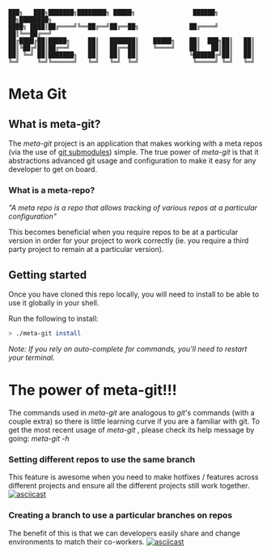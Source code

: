 ```
███╗   ███╗███████╗████████╗ █████╗                ██████╗ ██╗████████╗
████╗ ████║██╔════╝╚══██╔══╝██╔══██╗              ██╔════╝ ██║╚══██╔══╝
██╔████╔██║█████╗     ██║   ███████║    █████╗    ██║  ███╗██║   ██║   
██║╚██╔╝██║██╔══╝     ██║   ██╔══██║    ╚════╝    ██║   ██║██║   ██║   
██║ ╚═╝ ██║███████╗   ██║   ██║  ██║              ╚██████╔╝██║   ██║   
╚═╝     ╚═╝╚══════╝   ╚═╝   ╚═╝  ╚═╝               ╚═════╝ ╚═╝   ╚═╝   
```

# Meta Git
## What is meta-git?
The _meta-git_ project is an application that makes working with a meta repos (via the use of [git submodules](https://git-scm.com/book/en/v2/Git-Tools-Submodules)) simple.
The true power of _meta-git_ is that it abstractions advanced git usage and configuration to make it easy for any developer to get on board.

### What is a meta-repo?

_"A meta repo is a repo that allows tracking of various repos at a particular configuration"_

This becomes beneficial when you require repos to be at a particular version in order for your project to work correctly (ie. you require a third party project to remain at a particular version).

## Getting started
Once you have cloned this repo locally, you will need to install to be able
to use it globally in your shell.

Run the following to install:
```sh
> ./meta-git install
```

_Note: If you rely on auto-complete for commands, you'll need to restart your terminal._

# The power of meta-git!!!

The commands used in _meta-git_ are analogous to _git_'s commands (with a couple extra) so there is little learning curve if you are a familiar with git. To get the most recent usage of _meta-git_ , please check its help message by going: _meta-git -h_ 

### Setting different repos to use the same branch
This feature is awesome when you need to make hotfixes / features across different projects and ensure all the different projects still work together.
[![asciicast](https://asciinema.org/a/bVGjRiy046kl9jUj0mf54LdLL.png)](https://asciinema.org/a/bVGjRiy046kl9jUj0mf54LdLL)

### Creating a branch to use a particular branches on repos
The benefit of this is that we can developers easily share and change environments to match their co-workers.
[![asciicast](https://asciinema.org/a/fCUSU04pDUBWeAc7iOlOxcjZC.png)](https://asciinema.org/a/fCUSU04pDUBWeAc7iOlOxcjZC)
